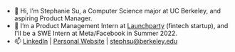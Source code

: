 - 👋 Hi, I’m Stephanie Su, a Computer Science major at UC Berkeley, and aspiring Product Manager.
- 💼 I’m a Product Management Intern at [Launchparty](https://launchparty.vc) (fintech startup), and I'll be a SWE Intern at Meta/Facebook in Summer 2022.
- 📫 [LinkedIn](https://www.linkedin.com/in/steph-su/) | [Personal Website](http://stephsu.me) | [stephsu@berkeley.edu](mailto:stephsu@berkeley.edu)

<!---
stephaniefenhua/stephaniefenhua is a ✨ special ✨ repository because its `README.md` (this file) appears on your GitHub profile.
You can click the Preview link to take a look at your changes.
--->
